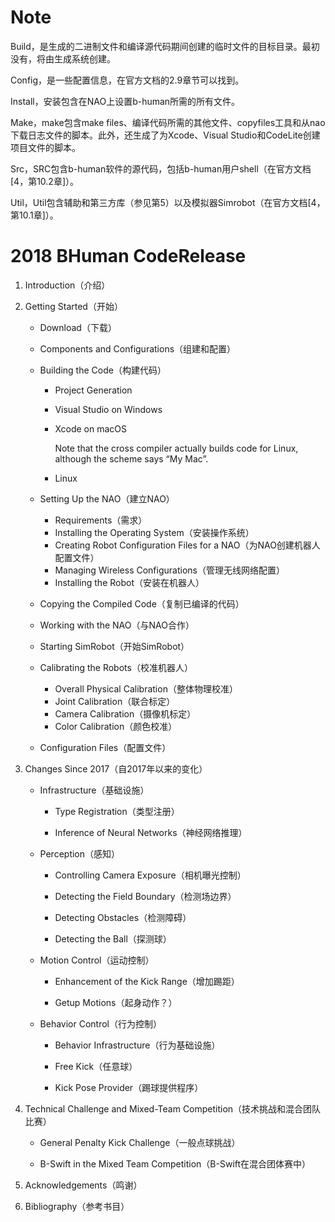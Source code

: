 # Note

Build，是生成的二进制文件和编译源代码期间创建的临时文件的目标目录。最初没有，将由生成系统创建。

Config，是一些配置信息，在官方文档的2.9章节可以找到。

Install，安装包含在NAO上设置b-human所需的所有文件。

Make，make包含make files、编译代码所需的其他文件、copyfiles工具和从nao下载日志文件的脚本。此外，还生成了为Xcode、Visual Studio和CodeLite创建项目文件的脚本。

Src，SRC包含b-human软件的源代码，包括b-human用户shell（在官方文档[4，第10.2章]）。

Util，Util包含辅助和第三方库（参见第5）以及模拟器Simrobot（在官方文档[4，第10.1章]）。



# 2018 BHuman CodeRelease

1. Introduction（介绍）

2. Getting Started（开始）

   + Download（下载）

   + Components and Configurations（组建和配置）

   + Building the Code（构建代码）
     + Project Generation

     + Visual Studio on Windows

     + Xcode on macOS

       Note that the cross compiler actually builds code for Linux, although the scheme says “My Mac”. 

     + Linux

   + Setting Up the NAO（建立NAO）
     + Requirements（需求）
     + Installing the Operating System（安装操作系统）
     + Creating Robot Configuration Files for a NAO（为NAO创建机器人配置文件）
     + Managing Wireless Configurations（管理无线网络配置）
     + Installing the Robot（安装在机器人）

   + Copying the Compiled Code（复制已编译的代码）

   + Working with the NAO（与NAO合作）

   + Starting SimRobot（开始SimRobot）

   + Calibrating the Robots（校准机器人）
     + Overall Physical Calibration（整体物理校准）
     + Joint Calibration（联合标定）
     + Camera Calibration（摄像机标定）
     + Color Calibration（颜色校准）

   + Configuration Files（配置文件）

3. Changes Since 2017（自2017年以来的变化）

   + Infrastructure（基础设施）
     + Type Registration（类型注册）

     + Inference of Neural Networks（神经网络推理）

   + Perception（感知）
     + Controlling Camera Exposure（相机曝光控制）

     + Detecting the Field Boundary（检测场边界）

     + Detecting Obstacles（检测障碍）

     + Detecting the Ball（探测球）

   + Motion Control（运动控制）
     + Enhancement of the Kick Range（增加踢距）

     + Getup Motions（起身动作？）

   + Behavior Control（行为控制）
     + Behavior Infrastructure（行为基础设施）

     + Free Kick（任意球）

     + Kick Pose Provider（踢球提供程序）

4. Technical Challenge and Mixed-Team Competition（技术挑战和混合团队比赛）
   + General Penalty Kick Challenge（一般点球挑战）

   + B-Swift in the Mixed Team Competition（B-Swift在混合团体赛中）

5. Acknowledgements（鸣谢）

6. Bibliography（参考书目）